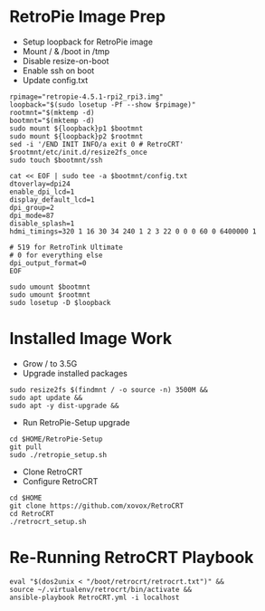 # RetroPie Image Prep

* Setup loopback for RetroPie image
* Mount / & /boot in /tmp
* Disable resize-on-boot
* Enable ssh on boot
* Update config.txt

```
rpimage="retropie-4.5.1-rpi2_rpi3.img"
loopback="$(sudo losetup -Pf --show $rpimage)"
rootmnt="$(mktemp -d)
bootmnt="$(mktemp -d)
sudo mount ${loopback}p1 $bootmnt
sudo mount ${loopback}p2 $rootmnt
sed -i '/END INIT INFO/a exit 0 # RetroCRT' $rootmnt/etc/init.d/resize2fs_once
sudo touch $bootmnt/ssh

cat << EOF | sudo tee -a $bootmnt/config.txt
dtoverlay=dpi24
enable_dpi_lcd=1
display_default_lcd=1
dpi_group=2
dpi_mode=87
disable_splash=1
hdmi_timings=320 1 16 30 34 240 1 2 3 22 0 0 0 60 0 6400000 1

# 519 for RetroTink Ultimate
# 0 for everything else
dpi_output_format=0
EOF

sudo umount $bootmnt
sudo umount $rootmnt
sudo losetup -D $loopback
```

# Installed Image Work

* Grow / to 3.5G
* Upgrade installed packages

```
sudo resize2fs $(findmnt / -o source -n) 3500M &&
sudo apt update &&
sudo apt -y dist-upgrade &&
```

* Run RetroPie-Setup upgrade

```
cd $HOME/RetroPie-Setup
git pull
sudo ./retropie_setup.sh
```

* Clone RetroCRT
* Configure RetroCRT

```
cd $HOME
git clone https://github.com/xovox/RetroCRT
cd RetroCRT
./retrocrt_setup.sh
```

# Re-Running RetroCRT Playbook

```
eval "$(dos2unix < "/boot/retrocrt/retrocrt.txt")" &&
source ~/.virtualenv/retrocrt/bin/activate &&
ansible-playbook RetroCRT.yml -i localhost
```
